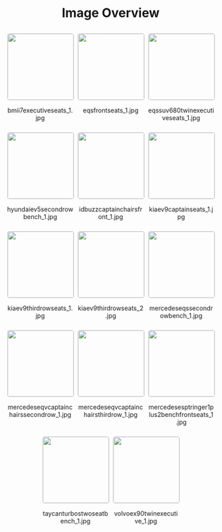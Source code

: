 <style>
    .image-gallery {
        display: flex;
        flex-wrap: wrap;
        gap: 10px;
        justify-content: center;
        padding: 10px;
    }
    .image-gallery img {
        width: 150px;
        height: auto;
        border: 1px solid #ddd;
        border-radius: 5px;
    }
    .image-gallery div {
        flex: 1 1 calc(33.333% - 20px); /* Three images per row on large screens */
        max-width: 150px;
        text-align: center;
    }
    @media (max-width: 768px) {
        .image-gallery div {
            flex: 1 1 calc(50% - 20px); /* Two images per row on medium screens */
        }
    }
    @media (max-width: 480px) {
        .image-gallery div {
            flex: 1 1 100%; /* One image per row on small screens */
        }
    }
</style>
<h1 style ="text-align: center;"> Image Overview </h1> <div class="image-gallery">
<div>
<img src="https://media.evkx.net/multimedia/technology/seats/types/bmii7executiveseats_1_st.jpg">
<p>bmii7executiveseats_1.jpg</p>
</div>
<div>
<img src="https://media.evkx.net/multimedia/technology/seats/types/eqsfrontseats_1_st.jpg">
<p>eqsfrontseats_1.jpg</p>
</div>
<div>
<img src="https://media.evkx.net/multimedia/technology/seats/types/eqssuv680twinexecutiveseats_1_st.jpg">
<p>eqssuv680twinexecutiveseats_1.jpg</p>
</div>
<div>
<img src="https://media.evkx.net/multimedia/technology/seats/types/hyundaiev5secondrowbench_1_st.jpg">
<p>hyundaiev5secondrowbench_1.jpg</p>
</div>
<div>
<img src="https://media.evkx.net/multimedia/technology/seats/types/idbuzzcaptainchairsfront_1_st.jpg">
<p>idbuzzcaptainchairsfront_1.jpg</p>
</div>
<div>
<img src="https://media.evkx.net/multimedia/technology/seats/types/kiaev9captainseats_1_st.jpg">
<p>kiaev9captainseats_1.jpg</p>
</div>
<div>
<img src="https://media.evkx.net/multimedia/technology/seats/types/kiaev9thirdrowseats_1_st.jpg">
<p>kiaev9thirdrowseats_1.jpg</p>
</div>
<div>
<img src="https://media.evkx.net/multimedia/technology/seats/types/kiaev9thirdrowseats_2_st.jpg">
<p>kiaev9thirdrowseats_2.jpg</p>
</div>
<div>
<img src="https://media.evkx.net/multimedia/technology/seats/types/mercedeseqssecondrowbench_1_st.jpg">
<p>mercedeseqssecondrowbench_1.jpg</p>
</div>
<div>
<img src="https://media.evkx.net/multimedia/technology/seats/types/mercedeseqvcaptainchairssecondrow_1_st.jpg">
<p>mercedeseqvcaptainchairssecondrow_1.jpg</p>
</div>
<div>
<img src="https://media.evkx.net/multimedia/technology/seats/types/mercedeseqvcaptainchairsthirdrow_1_st.jpg">
<p>mercedeseqvcaptainchairsthirdrow_1.jpg</p>
</div>
<div>
<img src="https://media.evkx.net/multimedia/technology/seats/types/mercedesesptringer1plus2benchfrontseats_1_st.jpg">
<p>mercedesesptringer1plus2benchfrontseats_1.jpg</p>
</div>
<div>
<img src="https://media.evkx.net/multimedia/technology/seats/types/taycanturbostwoseatbench_1_st.jpg">
<p>taycanturbostwoseatbench_1.jpg</p>
</div>
<div>
<img src="https://media.evkx.net/multimedia/technology/seats/types/volvoex90twinexecutive_1_st.jpg">
<p>volvoex90twinexecutive_1.jpg</p>
</div>
</div>
